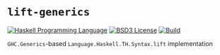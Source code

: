 # `lift-generics`

[![Haskell Programming Language](https://img.shields.io/badge/language-Haskell-blue.svg)][Haskell.org]
[![BSD3 License](http://img.shields.io/badge/license-BSD3-brightgreen.svg)][tl;dr Legal: BSD3]
[![Build](https://img.shields.io/travis/RyanGlScott/lift-generics.svg)](https://travis-ci.org/RyanGlScott/lift-generics)

[Haskell.org]:
  http://www.haskell.org
  "The Haskell Programming Language"
[tl;dr Legal: BSD3]:
  https://tldrlegal.com/license/bsd-3-clause-license-%28revised%29
  "BSD 3-Clause License (Revised)"

`GHC.Generics`-based `Language.Haskell.TH.Syntax.lift` implementation
